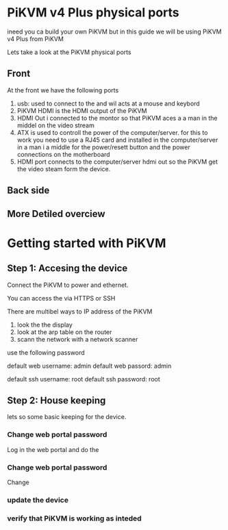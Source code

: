 #  PiKVM v4 Plus physical ports 
ineed you ca build your own PiKVM but in this guide we will be using PiKVM v4 Plus from PiKVM

Lets take a look at the PiKVM physical ports


## Front
At the front we have the following ports 

1. usb: used to connect to the and wil acts at a mouse and keybord
2. PiKVM HDMI is the HDMI output of the PiKVM 
3. HDMI Out i connected to the montor so that PiKVM aces a a man in the middel on the video stream 
4. ATX is used to controll the power of the computer/server. for this to work  you need to use a RJ45 card and installed in the computer/server in a man i a middle for the power/resett button and the power connections on the motherboard
5. HDMI port connects to the computer/server hdmi out  so the PiKVM get the video steam form the device. 


## Back side



##  More Detiled overciew


# Getting started with PiKVM

## Step 1: Accesing the device

Connect the PiKVM to power and ethernet.

You can access the via HTTPS or SSH

There are multibel ways to IP address of the PiKVM
1. look the the display
2. look at the arp table on the router
3. scann the network with a network scanner


use the following password

default web username: admin
default web passord: admin

default ssh username: root
default ssh password: root


## Step 2: House keeping

lets so some basic keeping for the device. 


### Change web portal password
Log in the web portal and do the


### Change web portal password

Change 


### update the device


### verify that PiKVM is working as inteded 



